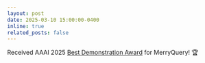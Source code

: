```yaml
---
layout: post
date: 2025-03-10 15:00:00-0400
inline: true
related_posts: false
---
```


Received AAAI 2025 [Best Demonstration Award](https://aaai.org/about-aaai/aaai-awards/aaai-25-paper-awards/) for MerryQuery! 🏆
